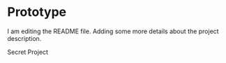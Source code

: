 # Prototype
I am editing the README file. Adding some more details about the project description.

Secret Project
